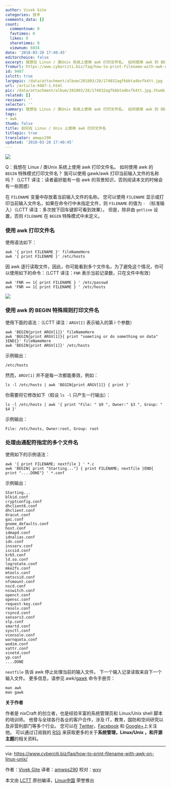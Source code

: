 ```yaml
---
author: Vivek Gite
categories: 技术
comments_data: []
count:
  commentnum: 0
  favtimes: 0
  likes: 0
  sharetimes: 0
  viewnum: 6034
date: '2018-03-28 17:40:45'
editorchoice: false
excerpt: 我想在 Linux / 类Unix 系统上使用 awk 打印文件名。 如何使用 awk 的 BEGIN 特殊模式打印文件名？
fromurl: https://www.cyberciti.biz/faq/how-to-print-filename-with-awk-on-linux-unix/
id: 9487
islctt: true
largepic: /data/attachment/album/201803/28/174032agfkbbta4bsfk4tt.jpg
url: /article-9487-1.html
pic: /data/attachment/album/201803/28/174032agfkbbta4bsfk4tt.jpg.thumb.jpg
related: []
reviewer: ''
selector: ''
summary: 我想在 Linux / 类Unix 系统上使用 awk 打印文件名。 如何使用 awk 的 BEGIN 特殊模式打印文件名？
tags:
- awk
thumb: false
title: 如何在 Linux / Unix 上使用 awk 打印文件名
titlepic: true
translator: amwps290
updated: '2018-03-28 17:40:45'
---
```


![](/data/attachment/album/201803/28/174032agfkbbta4bsfk4tt.jpg)


Q：我想在 Linux / 类Unix 系统上使用 awk 打印文件名。 如何使用 awk 的 `BEGIN` 特殊模式打印文件名？ 我可以使用 gawk/awk 打印当前输入文件的名称吗？（LCTT 译注：读者最好能有一些 awk 的背景知识，否则阅读本文的时候会有一些困惑）


在 `FILENAME` 变量中存放着当前输入文件的名称。 您可以使用 `FILENAME` 显示或打印当前输入文件名，如果在命令行中未指定文件，则 `FILENAME` 的值为 `-` （标准输入）（LCTT 译注：多次按下回车键即可看到效果）。 但是，除非由 `getline` 设置，否则 `FILENAME` 在 `BEGIN` 特殊模式中未定义。


### 使用 awk 打印文件名


使用语法如下：



```
awk '{ print FILENAME }' fileNameHere 
awk '{ print FILENAME }' /etc/hosts

```

因 awk 逐行读取文件，因此，你可能看到多个文件名，为了避免这个情况，你可以使用如下的命令：（LCTT 译注：`FNR` 表示当前记录数，只在文件中有效）



```
awk 'FNR == 1{ print FILENAME } ' /etc/passwd 
awk 'FNR == 1{ print FILENAME } ' /etc/hosts

```

![](/data/attachment/album/201803/28/174048z2335405iy03f7ly.jpg)


### 使用 awk 的 BEGIN 特殊规则打印文件名


使用下面的语法：（LCTT 译注：`ARGV[I]` 表示输入的第 i 个参数）



```
awk 'BEGIN{print ARGV[1]}' fileNameHere 
awk 'BEGIN{print ARGV[1]}{ print "someting or do something on data" }END{}' fileNameHere 
awk 'BEGIN{print ARGV[1]}' /etc/hosts

```

示例输出：



```
/etc/hosts

```

然而，`ARGV[1]` 并不是每一次都能奏效，例如：



```
ls -l /etc/hosts | awk 'BEGIN{print ARGV[1]} { print }'

```

你需要将它修改如下（假设 `ls -l` 只产生一行输出）：



```
ls -l /etc/hosts | awk '{ print "File: " $9 ", Owner:" $3 ", Group: " $4 }'

```

示例输出：



```
File: /etc/hosts, Owner:root, Group: root

```

### 处理由通配符指定的多个文件名


使用如下的示例语法：



```
awk '{ print FILENAME; nextfile } ' *.c 
awk 'BEGIN{ print "Starting..."} { print FILENAME; nextfile }END{ print "....DONE"} ' *.conf

```

示例输出：



```
Starting...
blkid.conf
cryptconfig.conf
dhclient6.conf
dhclient.conf
dracut.conf
gai.conf
gnome_defaults.conf
host.conf
idmapd.conf
idnalias.conf
idn.conf
insserv.conf
iscsid.conf
krb5.conf
ld.so.conf
logrotate.conf
mke2fs.conf
mtools.conf
netscsid.conf
nfsmount.conf
nscd.conf
nsswitch.conf
openct.conf
opensc.conf
request-key.conf
resolv.conf
rsyncd.conf
sensors3.conf
slp.conf
smartd.conf
sysctl.conf
vconsole.conf
warnquota.conf
wodim.conf
xattr.conf
xinetd.conf
yp.conf
....DONE

```

`nextfile` 告诉 awk 停止处理当前的输入文件。 下一个输入记录读取来自下一个输入文件。 更多信息，请参见 awk/[gawk](https://www.gnu.org/software/gawk/manual/) 命令手册页：



```
man awk 
man gawk

```

**关于作者**


作者是 nixCraft 的创立者，也是经验丰富的系统管理员和 Linux/Unix shell 脚本的培训师。 他曾与全球各行各业的客户合作，涉及 IT，教育，国防和空间研究以及非营利部门等多个行业。 您可以在 [Twitter](https://twitter.com/nixcraft)，[Facebook](https://facebook.com/nixcraft) 和 [Google+](https://plus.google.com/+CybercitiBiz)上关注他。 可以通过订阅我的 [RSS](https://www.cyberciti.biz/atom/atom.xml) 来获取更多的关于**系统管理，Linux/Unix ，和开源主题**的相关资料。




---


via: <https://www.cyberciti.biz/faq/how-to-print-filename-with-awk-on-linux-unix/>


作者：[Vivek Gite](https://www.cyberciti.biz/) 译者：[amwps290](https://github.com/amwps290) 校对：[wxy](https://github.com/wxy)


本文由 [LCTT](https://github.com/LCTT/TranslateProject) 原创编译，[Linux中国](https://linux.cn/) 荣誉推出